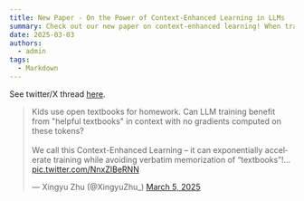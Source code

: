 ```yaml
---
title: New Paper - On the Power of Context-Enhanced Learning in LLMs
summary: Check out our new paper on context-enhanced learning! When training LLMs, putting helpful information purely in-context can exponentially improve sample efficiency while leading to little verbatim memorization of the in-context materials!
date: 2025-03-03
authors:
  - admin
tags:
  - Markdown
---
```

See twitter/X thread [here](https://x.com/XingyuZhu_/status/1897301478144115104).

<blockquote class="twitter-tweet"><p lang="en" dir="ltr">Kids use open textbooks for homework. Can LLM training benefit from &quot;helpful textbooks&quot; in context with no gradients computed on these tokens?<br><br>We call this Context-Enhanced Learning – it can exponentially accelerate training while avoiding verbatim memorization of “textbooks”!… <a href="https://t.co/NnxZIBeRNN">pic.twitter.com/NnxZIBeRNN</a></p>&mdash; Xingyu Zhu (@XingyuZhu_) <a href="https://twitter.com/XingyuZhu_/status/1897301478144115104?ref_src=twsrc%5Etfw">March 5, 2025</a></blockquote> <script async src="https://platform.twitter.com/widgets.js" charset="utf-8"></script>